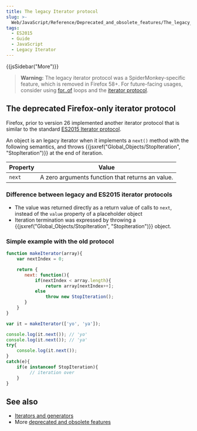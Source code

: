```yaml
---
title: The legacy Iterator protocol
slug: >-
  Web/JavaScript/Reference/Deprecated_and_obsolete_features/The_legacy_Iterator_protocol
tags:
  - ES2015
  - Guide
  - JavaScript
  - Legacy Iterator
---
```

{{jsSidebar("More")}}

> **Warning:** The legacy iterator protocol was a SpiderMonkey-specific feature,
> which is removed in Firefox 58+. For future-facing usages, consider using
> [for..of](/en-US/docs/Web/JavaScript/Reference/Statements/for...of) loops and
> the
> [iterator protocol](/en-US/docs/Web/JavaScript/Reference/Iteration_protocols).

## The deprecated Firefox-only iterator protocol

Firefox, prior to version 26 implemented another iterator protocol that is
similar to the standard
[ES2015 Iterator protocol](/en-US/docs/Web/JavaScript/Reference/Iteration_protocols).

An object is an legacy iterator when it implements a `next()` method with the
following semantics, and throws
{{jsxref("Global_Objects/StopIteration", "StopIteration")}}
at the end of iteration.

| Property | Value                                            |
| -------- | ------------------------------------------------ |
| `next`   | A zero arguments function that returns an value. |

### Difference between legacy and ES2015 iterator protocols

- The value was returned directly as a return value of calls to `next`, instead
  of the `value` property of a placeholder object
- Iteration termination was expressed by throwing a
  {{jsxref("Global_Objects/StopIteration", "StopIteration")}}
  object.

### Simple example with the old protocol

```js
function makeIterator(array){
    var nextIndex = 0;

    return {
       next: function(){
           if(nextIndex < array.length){
               return array[nextIndex++];
           else
               throw new StopIteration();
       }
    }
}

var it = makeIterator(['yo', 'ya']);

console.log(it.next()); // 'yo'
console.log(it.next()); // 'ya'
try{
    console.log(it.next());
}
catch(e){
    if(e instanceof StopIteration){
         // iteration over
    }
}
```

## See also

- [Iterators and generators](/en-US/docs/Web/JavaScript/Guide/Iterators_and_Generators)
- More
  [deprecated and obsolete features](/en-US/docs/Web/JavaScript/Reference/Deprecated_and_obsolete_features)
